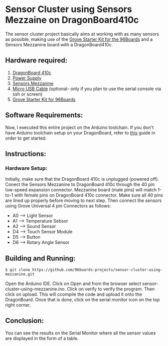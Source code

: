 # Sensor Cluster using Sensors Mezzaine on DragonBoard410c
The sensor cluster project basically aims at working with as many sensors as possible, making use of the [Grove Starter Kit for the 96Boards](https://www.seeedstudio.com/Grove-Starter-Kit-for-96Boards-p-2618.html) and a Sensors Mezzanine board with a DragonBoard410c.


## Hardware required:

1. [DragonBoard 410c](http://www.96boards.org/product/dragonboard410c/)
2. [Power Supply](https://www.amazon.com/Adapter-Regulated-Supply-Copper-String/dp/B015G8DZK2)
3. [Sensors Mezzanine](http://www.96boards.org/product/sensors-mezzanine/)
4. [Micro USB Cable](https://www.amazon.com/AmazonBasics-USB-Male-Micro-Cable/dp/B01EK87A82/ref=sr_1_3?ie=UTF8&qid=1497618343&sr=8-3&keywords=micro%2Busb&th=1) (optional- only if you plan to use the serial console via ssh or screen)
5. [Grove Starter Kit for 96Boards](https://www.seeedstudio.com/Grove-Starter-Kit-for-96Boards-p-2618.html)

## Software Requirements:
Now, I executed this entire project on the Arduino toolchain. If you don't have Arduino toolchain setup on your DragonBoard, refer to [this](https://github.com/sdrobertw/guides/blob/master/arduino-setup.md) guide in order to get started.

## Instructions:

### Hardware Setup:
Initially, make sure that the DragonBoard 410c is unplugged (powered off). Conect the Sensors Mezzanine to DragonBoard 410c through the 40 pin low-speed expansion connector. Mezzanine board (male pins) will match 1-to-1 with female pins on DragonBoard 410c connector. Make sure all 40 pins are lined up properly before moving to next step. Then connect the sensors using Grove Universal 4 pin Connectors as follows:
 - A0 --> Light Sensor
 - A1 --> Temperature Sebsor
 - A2 --> Sound Sensor
 - D4 --> Touch Sensor Module
 - D5 --> Button
 - D6 --> Rotary Angle Sensor

## Building and Running:

```shell
$ git clone https://github.com/96boards-projects/sensor-cluster-using-mezzanine.git
```
Open the Arduino IDE. Click on Open and from the browser select sensor-cluster-using-mezzanine.ino.
Click on verify to verify the program. Then click on upload. This will ccompile the code and upload it onto the DragonBoard. Once that is done, click on the serial monitor icon on the top right corner.

## Conclusion:

You can see the results on the Serial Monitor where all the sensor values are displayed in the form of a table. 
